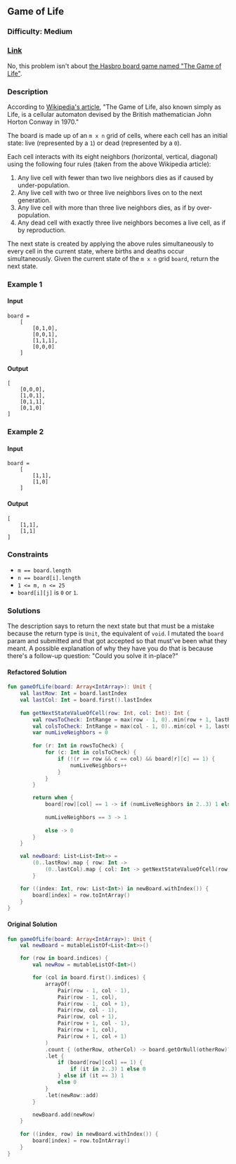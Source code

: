 ## Game of Life
### Difficulty: Medium
### [Link](https://leetcode.com/problems/game-of-life/)

No, this problem isn't about [the Hasbro board game named "The Game of Life"](https://en.wikipedia.org/wiki/The_Game_of_Life).

### Description

According to [Wikipedia's article](https://en.wikipedia.org/wiki/Conway%27s_Game_of_Life), "The Game of Life, also known simply as Life, is a cellular automaton devised by the British mathematician John Horton Conway in 1970." 

The board is made up of an `m x n` grid of cells, where each cell has an initial state: live (represented by a `1`) or dead (represented by a `0`).

Each cell interacts with its eight neighbors (horizontal, vertical, diagonal) using the following four rules (taken from the above Wikipedia article):
1. Any live cell with fewer than two live neighbors dies as if caused by under-population.
2. Any live cell with two or three live neighbors lives on to the next generation.
3. Any live cell with more than three live neighbors dies, as if by over-population.
4. Any dead cell with exactly three live neighbors becomes a live cell, as if by reproduction.

The next state is created by applying the above rules simultaneously to every cell in the current state, where births and deaths occur simultaneously. Given the current state of the `m x n` grid `board`, return the next state.

### Example 1

#### Input

```
board =
    [
        [0,1,0],
        [0,0,1],
        [1,1,1],
        [0,0,0]
    ]
```

#### Output

```
[
    [0,0,0],
    [1,0,1],
    [0,1,1],
    [0,1,0]
]
```

### Example 2

#### Input

```
board =
    [
        [1,1],
        [1,0]
    ]
```

#### Output

```
[
    [1,1],
    [1,1]
]
```

### Constraints
- `m == board.length`
- `n == board[i].length`
- `1 <= m, n <= 25`
- `board[i][j]` is `0` or `1`.

### Solutions

The description says to return the next state but that must be a mistake because the return type is `Unit`, the equivalent of `void`. I mutated the `board` param and submitted and that got accepted so that must've been what they meant. A possible explanation of why they have you do that is because there's a follow-up question: "Could you solve it in-place?"

#### Refactored Solution

```kotlin
fun gameOfLife(board: Array<IntArray>): Unit {
    val lastRow: Int = board.lastIndex
    val lastCol: Int = board.first().lastIndex
    
    fun getNextStateValueOfCell(row: Int, col: Int): Int {
        val rowsToCheck: IntRange = max(row - 1, 0)..min(row + 1, lastRow)
        val colsToCheck: IntRange = max(col - 1, 0)..min(col + 1, lastCol)
        var numLiveNeighbors = 0
        
        for (r: Int in rowsToCheck) {
            for (c: Int in colsToCheck) {
                if (!(r == row && c == col) && board[r][c] == 1) {
                    numLiveNeighbors++
                }
            }
        }

        return when {
            board[row][col] == 1 -> if (numLiveNeighbors in 2..3) 1 else 0
            
            numLiveNeighbors == 3 -> 1
            
            else -> 0
        }                      
    }

    val newBoard: List<List<Int>> =
        (0..lastRow).map { row: Int ->
            (0..lastCol).map { col: Int -> getNextStateValueOfCell(row, col) }
        }

    for ((index: Int, row: List<Int>) in newBoard.withIndex()) {
        board[index] = row.toIntArray()
    }
}
```

#### Original Solution

```kotlin
fun gameOfLife(board: Array<IntArray>): Unit {
    val newBoard = mutableListOf<List<Int>>()

    for (row in board.indices) {
        val newRow = mutableListOf<Int>()

        for (col in board.first().indices) {
            arrayOf(
                Pair(row - 1, col - 1),
                Pair(row - 1, col),
                Pair(row - 1, col + 1),
                Pair(row, col - 1),
                Pair(row, col + 1),
                Pair(row + 1, col - 1),
                Pair(row + 1, col),
                Pair(row + 1, col + 1)
            )
            .count { (otherRow, otherCol) -> board.getOrNull(otherRow)?.getOrNull(otherCol) == 1 }
            .let {
                if (board[row][col] == 1) {
                    if (it in 2..3) 1 else 0
                } else if (it == 3) 1
                else 0
            }
            .let(newRow::add)
        }

        newBoard.add(newRow)
    }
    
    for ((index, row) in newBoard.withIndex()) {
        board[index] = row.toIntArray()
    }
}
```